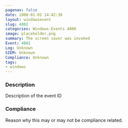 ```yaml
---
pagenav: false
date: 1800-01-01 14:42:38
layout: windowsevent
slug: 4802
categories: Windows-Events 4800
image: placeholder.png
summary: The screen saver was invoked
Event: 4802
Log: Unknown
SIEM: Unknown
Compliance: Unknown
tags:
- windows
---
```


### Description

Description of the event ID

### Compliance

Reason why this may or may not be compliance related.
